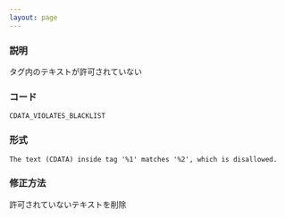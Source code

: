 ```yaml
---
layout: page
---
```


### 説明

タグ内のテキストが許可されていない

### コード

    CDATA_VIOLATES_BLACKLIST

### 形式

    The text (CDATA) inside tag '%1' matches '%2', which is disallowed.

### 修正方法

許可されていないテキストを削除
